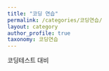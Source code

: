 ```yaml
---
title: "코딩 연습"
permalink: /categories/코딩연습/
layout: category
author_profile: true
taxonomy: 코딩연습
---
```


코딩테스트 대비
